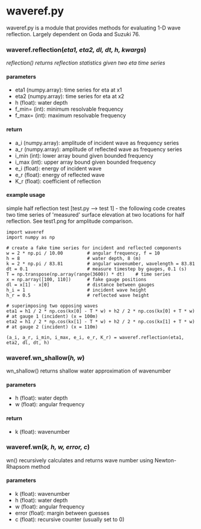 # waveref.py
waveref.py is a module that provides methods for evaluating 1-D wave reflection. Largely dependent on Goda and Suzuki 76.

### waveref.**reflection**(*eta1, eta2, dl, dt, h, kwargs*)
*reflection() returns reflection statistics given two eta time series*  
#### parameters
- eta1    (numpy.array): time series for eta at x1
- eta2    (numpy.array): time series for eta at x2
- h       (float): water depth  
- f_min=     (int): minimum resolvable frequency
- f_max=     (int): maximum resolvable frequency
#### return
- a_i     (numpy.array): amplitude of incident wave as frequency series
- a_r     (numpy.array): amplitude of reflected wave as frequency series
- i_min   (int): lower array bound given bounded frequency
- i_max   (int): upper array bound given bounded frequency
- e_i     (float): energy of incident wave
- e_r     (float): energy of reflected wave
- K_r     (float): coefficient of reflection

#### example usage
simple half reflection test [test.py --> test 1] - the following code creates two time series of 'measured' surface elevation at two locations for half reflection. See test1.png for amplitude comparison.
```
import waveref
import numpy as np

# create a fake time series for incident and reflected components
w = 2 * np.pi / 10.00         # angular frequency, f = 10
h = 8                         # water depth, 8 (m)
k = 2 * np.pi / 83.81         # angular wavenumber, wavelength = 83.81
dt = 0.1                      # measure timestep by gauges, 0.1 (s)
T = np.transpose(np.array(range(3600)) * dt)    # time series 
x = np.array([100, 110])      # fake gauge positions
dl = x[1] - x[0]              # distance between gauges
h_i = 1                       # incident wave height
h_r = 0.5                     # reflected wave height
                                                                          # superimposing two opposing waves
eta1 = h1 / 2 * np.cos(kx[0] - T * w) + h2 / 2 * np.cos(kx[0] + T * w)    # at gauge 1 (incident) (x = 100m)
eta2 = h1 / 2 * np.cos(kx[1] - T * w) + h2 / 2 * np.cos(kx[1] + T * w)    # at gauge 2 (incident) (x = 110m)

(a_i, a_r, i_min, i_max, e_i, e_r, K_r) = waveref.reflection(eta1, eta2, dl, dt, h)
```

### waveref.**wn_shallow**(*h, w*)
wn_shallow() returns shallow water approximation of wavenumber
#### parameters
- h     (float): water depth
- w     (float): angular frequency
#### return
- k     (float): wavenumber

### waveref.**wn**(*k, h, w, error, c*)
wn() recursively calculates and returns wave number using Newton-Rhapsom method
#### parameters
- k     (float): wavenumber
- h     (float): water depth
- w     (float): angular frequency
- error (float): margin between guesses
- c     (float): recursive counter (usually set to 0)
